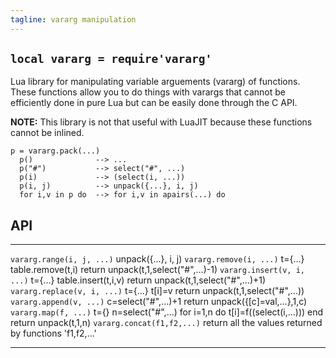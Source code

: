 ```yaml
---
tagline: vararg manipulation
---
```


## `local vararg = require'vararg'`

Lua library for manipulating variable arguements (vararg) of functions.
These functions allow you to do things with varargs that cannot be
efficiently done in pure Lua but can be easily done through the C API.

__NOTE:__ This library is not that useful with LuaJIT because these functions cannot be inlined.

~~~{.lua}
p = vararg.pack(...)
  p()              --> ...
  p("#")           --> select("#", ...)
  p(i)             --> (select(i, ...))
  p(i, j)          --> unpack({...}, i, j)
  for i,v in p do  --> for i,v in apairs(...) do
~~~

## API

------------------------------- ------------------------------------------------------------------------------------
`vararg.range(i, j, ...)`       unpack({...}, i, j)
`vararg.remove(i, ...)`         t={...} table.remove(t,i) return unpack(t,1,select("#",...)-1)
`vararg.insert(v, i, ...)`      t={...} table.insert(t,i,v) return unpack(t,1,select("#",...)+1)
`vararg.replace(v, i, ...)`     t={...} t[i]=v return unpack(t,1,select("#",...))
`vararg.append(v, ...)`         c=select("#",...)+1 return unpack({[c]=val,...},1,c)
`vararg.map(f, ...)`            t={} n=select("#",...) for i=1,n do t[i]=f((select(i,...))) end return unpack(t,1,n)
`vararg.concat(f1,f2,...)`      return all the values returned by functions 'f1,f2,...'
------------------------------- ------------------------------------------------------------------------------------
